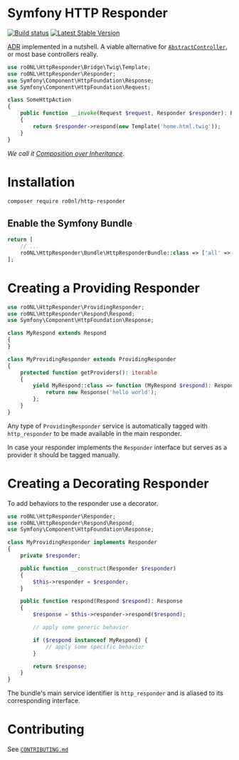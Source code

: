 # Symfony HTTP Responder

[![Build status][master:travis:img]][master:travis]
[![Latest Stable Version][packagist:img]][packagist]

[ADR][wiki:adr] implemented in a nutshell. A viable alternative for [`AbstractController`][sf:controller], or most base
controllers really.

```php
use ro0NL\HttpResponder\Bridge\Twig\Template;
use ro0NL\HttpResponder\Responder;
use Symfony\Component\HttpFoundation\Response;
use Symfony\Component\HttpFoundation\Request;

class SomeHttpAction
{
    public function __invoke(Request $request, Responder $responder): Response
    {
        return $responder->respond(new Template('home.html.twig'));
    }
}
```

_We call it [Composition over Inheritance][wiki:compositioninheritance]._

# Installation

```bash
composer require ro0nl/http-responder
```

## Enable the Symfony Bundle

```php
return [
    // ...
    ro0NL\HttpResponder\Bundle\HttpResponderBundle::class => ['all' => true],
];
```

# Creating a Providing Responder

```php
use ro0NL\HttpResponder\ProvidingResponder;
use ro0NL\HttpResponder\Respond\Respond;
use Symfony\Component\HttpFoundation\Response;

class MyRespond extends Respond
{
}

class MyProvidingResponder extends ProvidingResponder
{
    protected function getProviders(): iterable
    {
        yield MyRespond::class => function (MyRespond $respond): Response {
            return new Response('hello world');
        };
    }
}
```

Any type of `ProvidingResponder` service is automatically tagged with `http_responder` to be made available in the main
responder.

In case your responder implements the `Responder` interface but serves as a provider it should be tagged manually.

# Creating a Decorating Responder

To add behaviors to the responder use a decorator.

```php
use ro0NL\HttpResponder\Responder;
use ro0NL\HttpResponder\Respond\Respond;
use Symfony\Component\HttpFoundation\Response;

class MyProvidingResponder implements Responder
{
    private $responder;

    public function __construct(Responder $responder)
    {
        $this->responder = $responder;
    }

    public function respond(Respond $respond): Response
    {
        $response = $this->responder->respond($respond);

        // apply some generic behavior

        if ($respond instanceof MyRespond) {
            // apply some specific behavior
        }

        return $response;
    }
}
```

The bundle's main service identifier is `http_responder` and is aliased to its corresponding interface.

# Contributing

See [`CONTRIBUTING.md`](CONTRIBUTING.md)

[master:travis]: https://travis-ci.org/ro0NL/symfony-http-responder
[master:travis:img]: https://img.shields.io/travis/ro0NL/symfony-http-responder/master.svg?style=flat-square
[packagist]: https://packagist.org/packages/ro0NL/http-responder
[packagist:img]: https://img.shields.io/packagist/v/ro0NL/http-responder.svg?style=flat-square
[wiki:adr]: https://en.wikipedia.org/wiki/Action%E2%80%93domain%E2%80%93responder
[wiki:compositioninheritance]: https://en.wikipedia.org/wiki/Composition_over_inheritance
[sf:controller]: https://github.com/symfony/symfony/blob/master/src/Symfony/Bundle/FrameworkBundle/Controller/AbstractController.php
